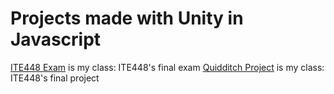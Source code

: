 # Projects made with Unity in Javascript

[ITE448 Exam](/ITE448%20Exam/) is my class: ITE448's final exam
[Quidditch Project](/Quidditch%20Project/)  is my class: ITE448's final project
